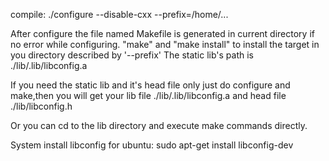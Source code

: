 compile:
 ./configure  --disable-cxx --prefix=/home/...

After configure the file named Makefile is generated in current directory
if no error while configuring.
"make" and "make install" to install the target in you directory described
by '--prefix'
The static lib's path is ./lib/.lib/libconfig.a

If you need the static lib and it's head file only just do configure and
make,then you will get your lib file ./lib/.lib/libconfig.a and head file
./lib/libconfig.h

Or you can cd to the lib directory and execute make commands directly.



System install libconfig for ubuntu:
sudo apt-get install libconfig-dev

